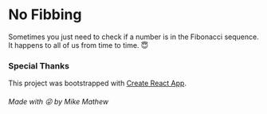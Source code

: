 # No Fibbing

Sometimes you just need to check if a number is in the Fibonacci sequence. It happens to all of us from time to time. 😇

### Special Thanks

This project was bootstrapped with [Create React App](https://github.com/facebook/create-react-app).

###### Made with 😜 by Mike Mathew
